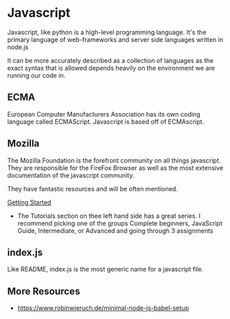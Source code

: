 # Javascript

Javascript, like python is a high-level programming language. It's the primary language of web-frameworks and server side languages written in node.js

It can be more accurately described as a collection of languages as the exact syntax that is allowed depends heavily on the environment we are running our code in. 

## ECMA
European Computer Manufacturers Association has its own coding language called ECMAScript. Javascript is based off of ECMAscript. 

## Mozilla
The Mozilla Foundation is the forefront community on all things javascript. They are responsible for the FireFox Browser as well as the most extensive documentation of the javascript community.

They have fantastic resources and will be often mentioned. 

[Getting Started](https://developer.mozilla.org/en-US/docs/Web/JavaScript)
 - The Tutorials section on thee left hand side has a great series. I recommend picking one of the groups Complete beginners, JavaScript Guide, Intermediate, or Advanced and going through 3 assignments

## index.js
Like README, index.js is the most generic name for a javascript file.


## More Resources
 - https://www.robinwieruch.de/minimal-node-js-babel-setup
